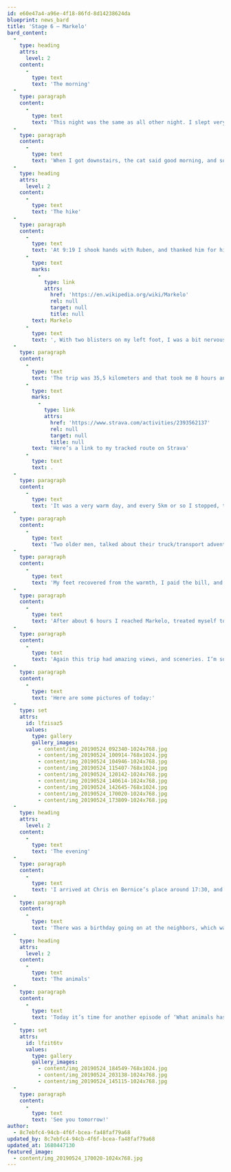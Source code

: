 ```yaml
---
id: e60e47a4-a96e-4f18-86fd-8d14238624da
blueprint: news_bard
title: 'Stage 6 – Markelo'
bard_content:
  -
    type: heading
    attrs:
      level: 2
    content:
      -
        type: text
        text: 'The morning'
  -
    type: paragraph
    content:
      -
        type: text
        text: 'This night was the same as all other night. I slept very well, woke up too early, after going too bed too early (but because I felt tired). I got dressed, brushed my teeth, and packed my bag. '
  -
    type: paragraph
    content:
      -
        type: text
        text: 'When I got downstairs, the cat said good morning, and soon after that Ruben came down. We had a nice simple breakfast, with good tea!'
  -
    type: heading
    attrs:
      level: 2
    content:
      -
        type: text
        text: 'The hike'
  -
    type: paragraph
    content:
      -
        type: text
        text: 'At 9:19 I shook hands with Ruben, and thanked him for his hospitality. I was on my way to '
      -
        type: text
        marks:
          -
            type: link
            attrs:
              href: 'https://en.wikipedia.org/wiki/Markelo'
              rel: null
              target: null
              title: null
        text: Markelo
      -
        type: text
        text: ', With two blisters on my left foot, I was a bit nervous about those were going to evolve. As I;m typing this blog from my bed, we can conclude, they have stopped evolving. So, happy news there.'
  -
    type: paragraph
    content:
      -
        type: text
        text: 'The trip was 35,5 kilometers and that took me 8 hours and 22 minutes, With breaks of course. '
      -
        type: text
        marks:
          -
            type: link
            attrs:
              href: 'https://www.strava.com/activities/2393562137'
              rel: null
              target: null
              title: null
        text: 'Here’s a link to my tracked route on Strava'
      -
        type: text
        text: .
  -
    type: paragraph
    content:
      -
        type: text
        text: 'It was a very warm day, and every 5km or so I stopped, to take off my shoes, and cool/dry my feet and socks. This to prevent my blisters from breeding, and giving me more blisters. This strategy seems to have worked. At the first stop I also applied sunblocker, I don’t want to get a sunburn, that hurts. I had lunch in a small town called Wippert. No jokes pleas fellow Dutchies :). '
  -
    type: paragraph
    content:
      -
        type: text
        text: 'Two older men, talked about their truck/transport adventures, and they asked where I was going. When I told them Berlin, they both had a look on their face I will not forget for a long time.'
  -
    type: paragraph
    content:
      -
        type: text
        text: 'My feet recovered from the warmth, I paid the bill, and got up for the second half of the trip. Now these men probably laughed at me, because my muscles were all stiffened up, and I walk a bit clumsy when I left. No worries, after a few meters It was all OK again.'
  -
    type: paragraph
    content:
      -
        type: text
        text: 'After about 6 hours I reached Markelo, treated myself to an XL lemonade, and started the last part of the trip. 8.7km to the finish.'
  -
    type: paragraph
    content:
      -
        type: text
        text: 'Again this trip had amazing views, and sceneries. I’m so happy to be able to see all this.'
  -
    type: paragraph
    content:
      -
        type: text
        text: 'Here are some pictures of today:'
  -
    type: set
    attrs:
      id: lfzisaz5
      values:
        type: gallery
        gallery_images:
          - content/img_20190524_092340-1024x768.jpg
          - content/img_20190524_100914-768x1024.jpg
          - content/img_20190524_104946-1024x768.jpg
          - content/img_20190524_115407-768x1024.jpg
          - content/img_20190524_120142-1024x768.jpg
          - content/img_20190524_140614-1024x768.jpg
          - content/img_20190524_142645-768x1024.jpg
          - content/img_20190524_170020-1024x768.jpg
          - content/img_20190524_173809-1024x768.jpg
  -
    type: heading
    attrs:
      level: 2
    content:
      -
        type: text
        text: 'The evening'
  -
    type: paragraph
    content:
      -
        type: text
        text: 'I arrived at Chris en Bernice’s place around 17:30, and I was greeted by Bernice. She made a picture of me and showed me my room. I asked if she could maybe wash some of shirts, which was not a problem.'
  -
    type: paragraph
    content:
      -
        type: text
        text: 'There was a birthday going on at the neighbors, which was also family, and Chris parents joined us on the outside deck, to have a drink and some bites. When they left, we ate lasagna, in the sun, outside. So cool.'
  -
    type: heading
    attrs:
      level: 2
    content:
      -
        type: text
        text: 'The animals'
  -
    type: paragraph
    content:
      -
        type: text
        text: 'Today it’s time for another episode of ‘What animals has Marcel seen today?’ #WAHMST. Here they are:'
  -
    type: set
    attrs:
      id: lfzit6tv
      values:
        type: gallery
        gallery_images:
          - content/img_20190524_184549-768x1024.jpg
          - content/img_20190524_203138-1024x768.jpg
          - content/img_20190524_145115-1024x768.jpg
  -
    type: paragraph
    content:
      -
        type: text
        text: 'See you tomorrow!'
author:
  - 8c7ebfc4-94cb-4f6f-bcea-fa48faf79a68
updated_by: 8c7ebfc4-94cb-4f6f-bcea-fa48faf79a68
updated_at: 1680447130
featured_image:
  - content/img_20190524_170020-1024x768.jpg
---
```

